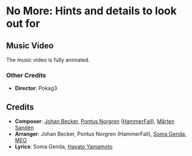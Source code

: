 # No More: Hints and details to look out for

## Music Video

The music video is fully animated.

### Other Credits

* **Director**: Pokag3

## Credits

* **Composer**: [Johan Becker](https://www.discogs.com/artist/572429-Johan-Becker), [Pontus Norgren](https://www.discogs.com/artist/392708-Pontus-Norgren) ([HammerFall](https://www.discogs.com/artist/287459-HammerFall)), [Mårten Sandén](https://www.discogs.com/artist/713592-M%C3%A5rten-Sand%C3%A9n)
* **Arranger**: Johan Becker, Pontus Norgren (HammerFall), [Soma Genda](https://www.discogs.com/artist/5207567-Soma-Genda), [MEG](https://www.discogs.com/artist/357456-MEG-3)
* **Lyrics**: Soma Genda, [Hayato Yamamoto](https://www.discogs.com/artist/7184916-Hayato-Yamamoto)
